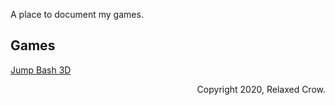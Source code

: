 A place to document my games.

## Games

[Jump Bash 3D](https://relaxedcrow.github.io/jumping-games)

<p style="text-align: right">Copyright 2020, Relaxed Crow.</p>
